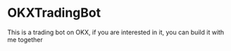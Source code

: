 # OKXTradingBot
This is a trading bot on OKX, if you are interested in it, you can build it with me together
